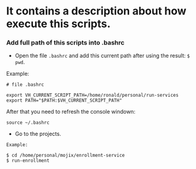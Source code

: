 # It contains a description about how execute this scripts.

### Add full path of this scripts into .bashrc

- Open the file `.bashrc` and add this current path after using the result: `$ pwd`.

Example:
```
# file .bashrc

export VH_CURRENT_SCRIPT_PATH=/home/ronald/personal/run-services
export PATH="$PATH:$VH_CURRENT_SCRIPT_PATH"

```

After that you need to refresh the console windown:

```
source ~/.bashrc

```

- Go to the projects.

```
Example:

$ cd /home/personal/mojix/enrollment-service
$ run-enrollment

```